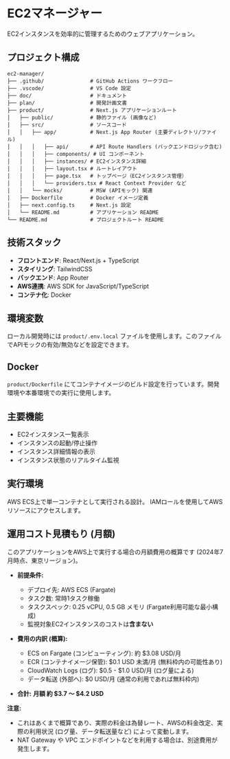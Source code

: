 # EC2マネージャー

EC2インスタンスを効率的に管理するためのウェブアプリケーション。

## プロジェクト構成

```
ec2-manager/
├── .github/               # GitHub Actions ワークフロー
├── .vscode/               # VS Code 設定
├── doc/                   # ドキュメント
├── plan/                  # 開発計画文書
├── product/               # Next.js アプリケーションルート
│   ├── public/            # 静的ファイル (画像など)
│   ├── src/               # ソースコード
│   │   ├── app/           # Next.js App Router (主要ディレクトリ/ファイル)
│   │   │   ├── api/       # API Route Handlers (バックエンドロジック含む)
│   │   │   ├── components/ # UI コンポーネント
│   │   │   ├── instances/ # EC2インスタンス詳細
│   │   │   ├── layout.tsx # ルートレイアウト
│   │   │   ├── page.tsx   # トップページ（EC2インスタンス管理）
│   │   │   └── providers.tsx # React Context Provider など
│   │   └── mocks/         # MSW (APIモック) 関連
│   ├── Dockerfile         # Docker イメージ定義
│   ├── next.config.ts     # Next.js 設定
│   └── README.md          # アプリケーション README
└── README.md              # プロジェクトルート README
```

## 技術スタック

- **フロントエンド**: React/Next.js + TypeScript
- **スタイリング**: TailwindCSS
- **バックエンド**: App Router
- **AWS連携**: AWS SDK for JavaScript/TypeScript
- **コンテナ化**: Docker

## 環境変数

ローカル開発時には `product/.env.local` ファイルを使用します。このファイルでAPIモックの有効/無効などを設定できます。

## Docker

`product/Dockerfile` にてコンテナイメージのビルド設定を行っています。開発環境や本番環境での実行に使用します。

## 主要機能

- EC2インスタンス一覧表示
- インスタンスの起動/停止操作
- インスタンス詳細情報の表示
- インスタンス状態のリアルタイム監視

## 実行環境

AWS ECS上で単一コンテナとして実行される設計。
IAMロールを使用してAWSリソースにアクセスします。

## 運用コスト見積もり (月額)

このアプリケーションをAWS上で実行する場合の月額費用の概算です (2024年7月時点、東京リージョン)。

*   **前提条件:**
    *   デプロイ先: AWS ECS (Fargate)
    *   タスク数: 常時1タスク稼働
    *   タスクスペック: 0.25 vCPU, 0.5 GB メモリ (Fargate利用可能な最小構成)
    *   監視対象EC2インスタンスのコストは**含まない**

*   **費用の内訳 (概算):**
    *   ECS on Fargate (コンピューティング): 約 $3.08 USD/月
    *   ECR (コンテナイメージ保管): $0.1 USD 未満/月 (無料枠内の可能性あり)
    *   CloudWatch Logs (ログ): $0.5 - $1.0 USD/月 (ログ量による)
    *   データ転送 (外部へ): $0 USD/月 (通常の利用であれば無料枠内)

*   **合計:** **月額 約 $3.7 〜 $4.2 USD**

**注意:**
*   これはあくまで概算であり、実際の料金は為替レート、AWSの料金改定、実際の利用状況 (ログ量、データ転送量など) によって変動します。
*   NAT Gateway や VPC エンドポイントなどを利用する場合は、別途費用が発生します。 